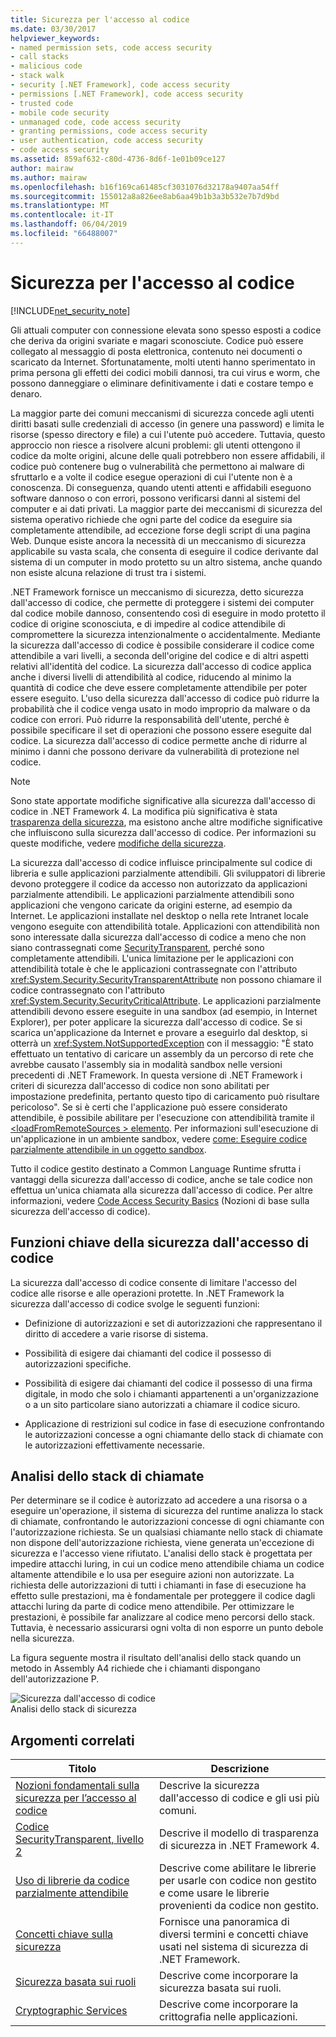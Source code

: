 ```yaml
---
title: Sicurezza per l'accesso al codice
ms.date: 03/30/2017
helpviewer_keywords:
- named permission sets, code access security
- call stacks
- malicious code
- stack walk
- security [.NET Framework], code access security
- permissions [.NET Framework], code access security
- trusted code
- mobile code security
- unmanaged code, code access security
- granting permissions, code access security
- user authentication, code access security
- code access security
ms.assetid: 859af632-c80d-4736-8d6f-1e01b09ce127
author: mairaw
ms.author: mairaw
ms.openlocfilehash: b16f169ca61485cf3031076d32178a9407aa54ff
ms.sourcegitcommit: 155012a8a826ee8ab6aa49b1b3a3b532e7b7d9bd
ms.translationtype: MT
ms.contentlocale: it-IT
ms.lasthandoff: 06/04/2019
ms.locfileid: "66488007"
---
```

# <a name="code-access-security"></a>Sicurezza per l'accesso al codice
[!INCLUDE[net_security_note](../../../includes/net-security-note-md.md)]  
  
 Gli attuali computer con connessione elevata sono spesso esposti a codice che deriva da origini svariate e magari sconosciute. Codice può essere collegato al messaggio di posta elettronica, contenuto nei documenti o scaricato da Internet. Sfortunatamente, molti utenti hanno sperimentato in prima persona gli effetti dei codici mobili dannosi, tra cui virus e worm, che possono danneggiare o eliminare definitivamente i dati e costare tempo e denaro.  
  
 La maggior parte dei comuni meccanismi di sicurezza concede agli utenti diritti basati sulle credenziali di accesso (in genere una password) e limita le risorse (spesso directory e file) a cui l'utente può accedere. Tuttavia, questo approccio non riesce a risolvere alcuni problemi: gli utenti ottengono il codice da molte origini, alcune delle quali potrebbero non essere affidabili, il codice può contenere bug o vulnerabilità che permettono ai malware di sfruttarlo e a volte il codice esegue operazioni di cui l'utente non è a conoscenza. Di conseguenza, quando utenti attenti e affidabili eseguono software dannoso o con errori, possono verificarsi danni al sistemi del computer e ai dati privati. La maggior parte dei meccanismi di sicurezza del sistema operativo richiede che ogni parte del codice da eseguire sia completamente attendibile, ad eccezione forse degli script di una pagina Web. Dunque esiste ancora la necessità di un meccanismo di sicurezza applicabile su vasta scala, che consenta di eseguire il codice derivante dal sistema di un computer in modo protetto su un altro sistema, anche quando non esiste alcuna relazione di trust tra i sistemi.  
  
 .NET Framework fornisce un meccanismo di sicurezza, detto sicurezza dall'accesso di codice, che permette di proteggere i sistemi dei computer dal codice mobile dannoso, consentendo così di eseguire in modo protetto il codice di origine sconosciuta, e di impedire al codice attendibile di compromettere la sicurezza intenzionalmente o accidentalmente. Mediante la sicurezza dall'accesso di codice è possibile considerare il codice come attendibile a vari livelli, a seconda dell'origine del codice e di altri aspetti relativi all'identità del codice. La sicurezza dall'accesso di codice applica anche i diversi livelli di attendibilità al codice, riducendo al minimo la quantità di codice che deve essere completamente attendibile per poter essere eseguito. L'uso della sicurezza dall'accesso di codice può ridurre la probabilità che il codice venga usato in modo improprio da malware o da codice con errori. Può ridurre la responsabilità dell'utente, perché è possibile specificare il set di operazioni che possono essere eseguite dal codice. La sicurezza dall'accesso di codice permette anche di ridurre al minimo i danni che possono derivare da vulnerabilità di protezione nel codice.  
  
> [!NOTE]
>  Sono state apportate modifiche significative alla sicurezza dall'accesso di codice in .NET Framework 4. La modifica più significativa è stata [trasparenza della sicurezza](../../../docs/framework/misc/security-transparent-code.md), ma esistono anche altre modifiche significative che influiscono sulla sicurezza dall'accesso di codice. Per informazioni su queste modifiche, vedere [modifiche della sicurezza](../../../docs/framework/security/security-changes.md).  
  
 La sicurezza dall'accesso di codice influisce principalmente sul codice di libreria e sulle applicazioni parzialmente attendibili. Gli sviluppatori di librerie devono proteggere il codice da accesso non autorizzato da applicazioni parzialmente attendibili. Le applicazioni parzialmente attendibili sono applicazioni che vengono caricate da origini esterne, ad esempio da Internet. Le applicazioni installate nel desktop o nella rete Intranet locale vengono eseguite con attendibilità totale. Applicazioni con attendibilità non sono interessate dalla sicurezza dall'accesso di codice a meno che non siano contrassegnati come [SecurityTransparent](../../../docs/framework/misc/security-transparent-code.md), perché sono completamente attendibili. L'unica limitazione per le applicazioni con attendibilità totale è che le applicazioni contrassegnate con l'attributo <xref:System.Security.SecurityTransparentAttribute> non possono chiamare il codice contrassegnato con l'attributo <xref:System.Security.SecurityCriticalAttribute>. Le applicazioni parzialmente attendibili devono essere eseguite in una sandbox (ad esempio, in Internet Explorer), per poter applicare la sicurezza dall'accesso di codice. Se si scarica un'applicazione da Internet e provare a eseguirlo dal desktop, si otterrà un <xref:System.NotSupportedException> con il messaggio: "È stato effettuato un tentativo di caricare un assembly da un percorso di rete che avrebbe causato l'assembly sia in modalità sandbox nelle versioni precedenti di .NET Framework. In questa versione di .NET Framework i criteri di sicurezza dall'accesso di codice non sono abilitati per impostazione predefinita, pertanto questo tipo di caricamento può risultare pericoloso". Se si è certi che l'applicazione può essere considerato attendibile, è possibile abilitare per l'esecuzione con attendibilità tramite il [ \<loadFromRemoteSources > elemento](../../../docs/framework/configure-apps/file-schema/runtime/loadfromremotesources-element.md). Per informazioni sull'esecuzione di un'applicazione in un ambiente sandbox, vedere [come: Eseguire codice parzialmente attendibile in un oggetto sandbox](../../../docs/framework/misc/how-to-run-partially-trusted-code-in-a-sandbox.md).  
  
 Tutto il codice gestito destinato a Common Language Runtime sfrutta i vantaggi della sicurezza dall'accesso di codice, anche se tale codice non effettua un'unica chiamata alla sicurezza dall'accesso di codice. Per altre informazioni, vedere [Code Access Security Basics](../../../docs/framework/misc/code-access-security-basics.md) (Nozioni di base sulla sicurezza dell'accesso di codice).  
  
<a name="key_functions"></a>   
## <a name="key-functions-of-code-access-security"></a>Funzioni chiave della sicurezza dall'accesso di codice  
 La sicurezza dall'accesso di codice consente di limitare l'accesso del codice alle risorse e alle operazioni protette. In .NET Framework la sicurezza dall'accesso di codice svolge le seguenti funzioni:  
  
- Definizione di autorizzazioni e set di autorizzazioni che rappresentano il diritto di accedere a varie risorse di sistema.  
  
- Possibilità di esigere dai chiamanti del codice il possesso di autorizzazioni specifiche.  
  
- Possibilità di esigere dai chiamanti del codice il possesso di una firma digitale, in modo che solo i chiamanti appartenenti a un'organizzazione o a un sito particolare siano autorizzati a chiamare il codice sicuro.  
  
- Applicazione di restrizioni sul codice in fase di esecuzione confrontando le autorizzazioni concesse a ogni chiamante dello stack di chiamate con le autorizzazioni effettivamente necessarie.  
  
<a name="walking_the_call_stack"></a>   
## <a name="walking-the-call-stack"></a>Analisi dello stack di chiamate  
 Per determinare se il codice è autorizzato ad accedere a una risorsa o a eseguire un'operazione, il sistema di sicurezza del runtime analizza lo stack di chiamate, confrontando le autorizzazioni concesse di ogni chiamante con l'autorizzazione richiesta. Se un qualsiasi chiamante nello stack di chiamate non dispone dell'autorizzazione richiesta, viene generata un'eccezione di sicurezza e l'accesso viene rifiutato. L'analisi dello stack è progettata per impedire attacchi luring, in cui un codice meno attendibile chiama un codice altamente attendibile e lo usa per eseguire azioni non autorizzate. La richiesta delle autorizzazioni di tutti i chiamanti in fase di esecuzione ha effetto sulle prestazioni, ma è fondamentale per proteggere il codice dagli attacchi luring da parte di codice meno attendibile. Per ottimizzare le prestazioni, è possibile far analizzare al codice meno percorsi dello stack. Tuttavia, è necessario assicurarsi ogni volta di non esporre un punto debole nella sicurezza.  
  
 La figura seguente mostra il risultato dell'analisi dello stack quando un metodo in Assembly A4 richiede che i chiamanti dispongano dell'autorizzazione P.  
  
 ![Sicurezza dall'accesso di codice](../../../docs/framework/misc/media/slide-10a.gif "slide_10a")  
Analisi dello stack di sicurezza  
  
<a name="related_topics"></a>   
## <a name="related-topics"></a>Argomenti correlati  
  
|Titolo|Descrizione|  
|-----------|-----------------|  
|[Nozioni fondamentali sulla sicurezza per l’accesso al codice](../../../docs/framework/misc/code-access-security-basics.md)|Descrive la sicurezza dall'accesso di codice e gli usi più comuni.|  
|[Codice SecurityTransparent, livello 2](../../../docs/framework/misc/security-transparent-code-level-2.md)|Descrive il modello di trasparenza di sicurezza in .NET Framework 4.|  
|[Uso di librerie da codice parzialmente attendibile](../../../docs/framework/misc/using-libraries-from-partially-trusted-code.md)|Descrive come abilitare le librerie per usarle con codice non gestito e come usare le librerie provenienti da codice non gestito.|  
|[Concetti chiave sulla sicurezza](../../../docs/standard/security/key-security-concepts.md)|Fornisce una panoramica di diversi termini e concetti chiave usati nel sistema di sicurezza di .NET Framework.|  
|[Sicurezza basata sui ruoli](../../../docs/standard/security/role-based-security.md)|Descrive come incorporare la sicurezza basata sui ruoli.|  
|[Cryptographic Services](../../../docs/standard/security/cryptographic-services.md)|Descrive come incorporare la crittografia nelle applicazioni.|
